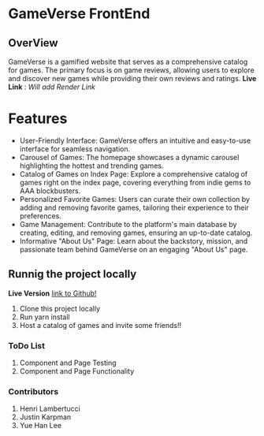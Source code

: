 # GameVerse FrontEnd
## OverView
GameVerse is a gamified website that serves as a comprehensive catalog for games. The primary focus is on game reviews, allowing users to explore and discover new games while providing their own reviews and ratings.
**Live Link** : *Will add Render Link*
# Features
- User-Friendly Interface: GameVerse offers an intuitive and easy-to-use interface for seamless navigation.
- Carousel of Games: The homepage showcases a dynamic carousel highlighting the hottest and trending games.
- Catalog of Games on Index Page: Explore a comprehensive catalog of games right on the index page, covering everything from indie gems to AAA blockbusters.
- Personalized Favorite Games: Users can curate their own collection by adding and removing favorite games, tailoring their experience to their preferences.
- Game Management: Contribute to the platform's main database by creating, editing, and removing games, ensuring an up-to-date catalog.
- Informative "About Us" Page: Learn about the backstory, mission, and passionate team behind GameVerse on an engaging "About Us" page.
## Runnig the project locally
**Live Version**
[link to Github!](https://github.com/Yuhje-Gaming/gameverse-frontend)
1.  Clone this project locally
2.  Run yarn install
3.  Host a catalog of games and invite some friends!!
### ToDo List
1.  Component and Page Testing
2.  Component and Page Functionality
### Contributors
1.  Henri Lambertucci
2.  Justin Karpman
3.  Yue Han Lee